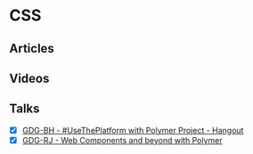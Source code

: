 # CSS

## Articles

## Videos

## Talks

- [x] [GDG-BH - #UseThePlatform with Polymer Project - Hangout](https://www.youtube.com/watch?v=AfOis1W-pkU)
- [x] [GDG-RJ - Web Components and beyond with Polymer ](https://speakerdeck.com/afonsopacifer/web-components-and-beyond-with-polymer)
